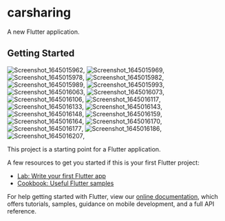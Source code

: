 # carsharing

A new Flutter application.

## Getting Started
![Screenshot_1645015962](https://user-images.githubusercontent.com/72551841/154850448-2d12a2c8-3a94-4b71-acf5-f952430f1fb3.png),
![Screenshot_1645015969](https://user-images.githubusercontent.com/72551841/154850463-dd051885-e1cc-4cca-8372-b61f4555ce7c.png),
![Screenshot_1645015978](https://user-images.githubusercontent.com/72551841/154850480-257b0aeb-2404-47d1-82d3-11c2a1618515.png),
![Screenshot_1645015982](https://user-images.githubusercontent.com/72551841/154850494-8dd99306-cbf0-4e7e-bc1c-ea5319cd64df.png),
![Screenshot_1645015989](https://user-images.githubusercontent.com/72551841/154850507-a3b25aaf-f55d-4faf-93fc-18fd576aae4a.png),
![Screenshot_1645015993](https://user-images.githubusercontent.com/72551841/154850524-3b6316b0-0a20-4dac-aed6-c220355fab2e.png),
![Screenshot_1645016063](https://user-images.githubusercontent.com/72551841/154850530-dbe7de90-8284-40b9-b16f-443cbc7a6dc2.png),
![Screenshot_1645016073](https://user-images.githubusercontent.com/72551841/154850533-11b64617-3d02-4648-9128-c9c45ea40b54.png),
![Screenshot_1645016106](https://user-images.githubusercontent.com/72551841/154850540-6f3158ee-fdec-4ba8-960e-18765b291eb3.png),
![Screenshot_1645016117](https://user-images.githubusercontent.com/72551841/154850545-bd750dc9-5f14-4afd-a580-2c77c7e54da6.png),
![Screenshot_1645016133](https://user-images.githubusercontent.com/72551841/154850550-066cf008-0187-49f6-bdca-0b08c13bc4b4.png),
![Screenshot_1645016143](https://user-images.githubusercontent.com/72551841/154850554-64abd997-b2d7-430e-a6df-c7af0d61be17.png),
![Screenshot_1645016148](https://user-images.githubusercontent.com/72551841/154850565-953ea2a7-419d-4d98-b08e-25fda9fdd7d7.png),
![Screenshot_1645016159](https://user-images.githubusercontent.com/72551841/154850572-d85bff2f-7193-449d-a8e4-d6247d40e369.png),
![Screenshot_1645016164](https://user-images.githubusercontent.com/72551841/154850582-91c6bac9-82a6-4219-ba2d-a5561e34b2d0.png),
![Screenshot_1645016170](https://user-images.githubusercontent.com/72551841/154850584-821a2ab2-418b-4a0b-995f-36cae3148bae.png),
![Screenshot_1645016177](https://user-images.githubusercontent.com/72551841/154850588-8cbd3995-0800-460f-ad69-95080855a3c7.png),
![Screenshot_1645016186](https://user-images.githubusercontent.com/72551841/154850595-9b1baad1-c6c0-492e-a047-a7a71551f697.png),
![Screenshot_1645016207](https://user-images.githubusercontent.com/72551841/154850596-399345e0-e594-4801-b14c-7d8ceda0a9a8.png),


This project is a starting point for a Flutter application.

A few resources to get you started if this is your first Flutter project:

- [Lab: Write your first Flutter app](https://flutter.dev/docs/get-started/codelab)
- [Cookbook: Useful Flutter samples](https://flutter.dev/docs/cookbook)

For help getting started with Flutter, view our
[online documentation](https://flutter.dev/docs), which offers tutorials,
samples, guidance on mobile development, and a full API reference.
